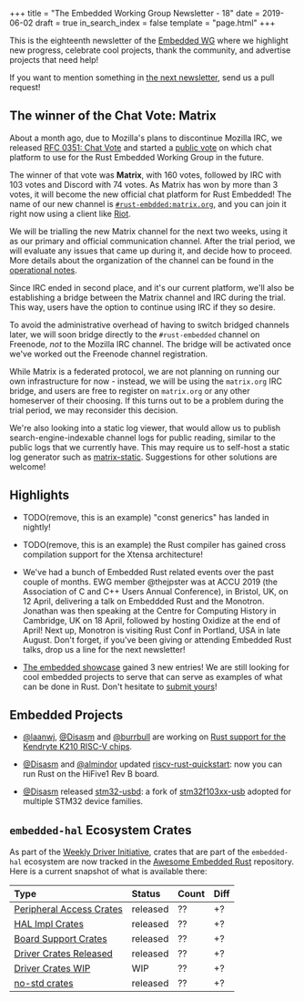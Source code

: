 +++
title = "The Embedded Working Group Newsletter - 18"
date = 2019-06-02
draft = true
in_search_index = false
template = "page.html"
+++

<!-- TODO before release set `draft` to `false` and `in_search_index` to `true` -->

This is the eighteenth newsletter of the [Embedded WG] where we highlight new progress, celebrate cool projects, thank the community, and advertise projects that need help!

[Embedded WG]: https://github.com/rust-embedded/wg

<!-- TODO uncomment -->

<!-- Discuss on [users.rust-lang.org], [on twitter], or [on reddit]! -->

<!-- [users.rust-lang.org]: https://example.org/#TODO -->
<!-- [on twitter]: https://example.org/#TODO -->
<!-- [on reddit]: https://example.org/#TODO -->

<!-- more -->

If you want to mention something in [the next newsletter], send us a pull request!

[the next newsletter]: https://github.com/rust-embedded/blog/edit/master/content/${TODO}.md

## The winner of the Chat Vote: Matrix

About a month ago, due to Mozilla's plans to discontinue Mozilla IRC, we released [RFC 0351: Chat Vote] and started a [public vote] on which chat platform to use for the Rust Embedded Working Group in the future.

The winner of that vote was __Matrix__, with 160 votes, followed by IRC with 103 votes and Discord with 74 votes. As Matrix has won by more than 3 votes, it will become the new official chat platform for Rust Embedded! The name of our new channel is [`#rust-embdded:matrix.org`](https://matrix.to/#/#rust-embedded:matrix.org), and you can join it right now using a client like [Riot](https://about.riot.im/).

We will be trialling the new Matrix channel for the next two weeks, using it as our primary and official communication channel. After the trial period, we will evaluate any issues that came up during it, and decide how to proceed. More details about the organization of the channel can be found in the [operational notes].

Since IRC ended in second place, and it's our current platform, we'll also be establishing a bridge between the Matrix channel and IRC during the trial. This way, users have the option to continue using IRC if they so desire.

To avoid the administrative overhead of having to switch bridged channels later, we will soon bridge directly to the `#rust-embedded` channel on Freenode, *not* to the Mozilla IRC channel. The bridge will be activated once we've worked out the Freenode channel registration.

While Matrix is a federated protocol, we are not planning on running our own infrastructure for now - instead, we will be using the `matrix.org` IRC bridge, and users are free to register on `matrix.org` or any other homeserver of their choosing. If this turns out to be a problem during the trial period, we may reconsider this decision.

We're also looking into a static log viewer, that would allow us to publish search-engine-indexable channel logs for public reading, similar to the public logs that we currently have. This may require us to self-host a static log generator such as [matrix-static]. Suggestions for other solutions are welcome!

[RFC 0351: Chat Vote]: https://github.com/rust-embedded/wg/blob/master/rfcs/0351-chat-vote.md
[public vote]: https://github.com/rust-embedded/wg/issues/357
[operational notes]: https://github.com/rust-embedded/wg/blob/matrix/ops/matrix.md
[matrix-static]: https://github.com/matrix-org/matrix-static

## Highlights

<!-- TODO Add news related to embedded Rust that are not about new crates releases here -->

- TODO(remove, this is an example) "const generics" has landed in nightly!

- TODO(remove, this is an example) the Rust compiler has gained cross compilation support for the Xtensa architecture!

- We've had a bunch of Embedded Rust related events over the past couple of months. EWG member @thejpster was at ACCU 2019 (the Association of C and C++ Users Annual Conference), in Bristol, UK, on 12 April, delivering a talk on Embeddded Rust and the Monotron. Jonathan was then speaking at the Centre for Computing History in Cambridge, UK on 18 April, followed by hosting Oxidize at the end of April! Next up, Monotron is visiting Rust Conf in Portland, USA in late August. Don't forget, if you've been giving or attending Embedded Rust talks, drop us a line for the next newsletter!

- [The embedded showcase](https://rust-embedded.github.io/showcase/) gained 3 new entries! We are still looking for cool embedded projects to serve that can serve as examples of what can be done in Rust. Don't hesitate to [submit yours](https://github.com/rust-embedded/showcase#submit-your-project)!

## Embedded Projects

<!-- TODO Add news about embedded projects here -->

- [@laanwj], [@Disasm] and [@burrbull] are working on [Rust support for the Kendryte K210 RISC-V chips](https://github.com/riscv-rust/k210-crates).

- [@Disasm] and [@almindor] updated [riscv-rust-quickstart]: now you can run Rust on the HiFive1 Rev B board.

- [@Disasm] released [stm32-usbd]: a fork of [stm32f103xx-usb] adopted for multiple STM32 device families.

[@almindor]: https://github.com/almindor
[@burrbull]: https://github.com/burrbull
[@Disasm]: https://github.com/Disasm
[@laanwj]: https://github.com/laanwj
[riscv-rust-quickstart]: https://github.com/riscv-rust/riscv-rust-quickstart
[stm32-usbd]: https://crates.io/crates/stm32-usbd
[stm32f103xx-usb]: https://github.com/mvirkkunen/stm32f103xx-usb

## `embedded-hal` Ecosystem Crates

As part of the [Weekly Driver Initiative], crates that are part of the `embedded-hal` ecosystem are now tracked in the [Awesome Embedded Rust] repository. Here is a current snapshot of what is available there:

<!-- TODO fill in the numbers before release -->

| Type                       | Status    | Count | Diff |
| :---                       | :-----    | :---- | :--- |
| [Peripheral Access Crates] | released  | ??    | +?   |
| [HAL Impl Crates]          | released  | ??    | +?   |
| [Board Support Crates]     | released  | ??    | +?   |
| [Driver Crates Released]   | released  | ??    | +?   |
| [Driver Crates WIP]        | WIP       | ??    | +?   |
| [no-std crates]            | released  | ??    | +?   |

[Awesome Embedded Rust]: https://github.com/rust-embedded/awesome-embedded-rust
[Weekly Driver Initiative]: https://github.com/rust-embedded/wg/issues/39
[Peripheral Access Crates]: https://github.com/rust-embedded/awesome-embedded-rust#peripheral-access-crates
[HAL Impl Crates]: https://github.com/rust-embedded/awesome-embedded-rust#hal-implementation-crates
[Board Support Crates]: https://github.com/rust-embedded/awesome-embedded-rust#board-support-crates
[Driver Crates Released]: https://github.com/rust-embedded/awesome-embedded-rust#driver-crates
[Driver Crates WIP]: https://github.com/rust-embedded/awesome-embedded-rust#wip
[no-std crates]: https://github.com/rust-embedded/awesome-embedded-rust#no-std-crates
